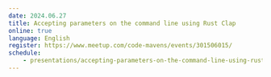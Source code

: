 ```yaml
---
date: 2024.06.27
title: Accepting parameters on the command line using Rust Clap
online: true
language: English
register: https://www.meetup.com/code-mavens/events/301506015/
schedule:
    - presentations/accepting-parameters-on-the-command-line-using-rust-clap.md
---
```



